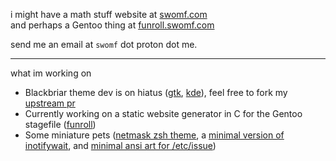 i might have a math stuff website at [swomf.com](https://swomf.com) <br />
and perhaps a Gentoo thing at [funroll.swomf.com](https://funroll.swomf.com)</a>

send me an email at `swomf` dot proton dot me.

---

what im working on

* Blackbriar theme dev is on hiatus ([gtk](https://github.com/swomf/Blackbriar-gtk-theme), [kde](https://github.com/swomf/Blackbriar-kde-theme)), feel free to fork my [upstream pr](https://github.com/vinceliuice/Graphite-kde-theme/pull/24)
* Currently working on a static website generator in C for the Gentoo stagefile ([funroll](https://github.com/swomf/funroll.swomf.com))
* Some miniature pets ([netmask zsh theme](https://github.com/swomf/netmask-zsh-theme), a [minimal version of inotifywait](https://github.com/swomf/mfw), and [minimal ansi art for /etc/issue](https://github.com/swomf/etc-issue))
